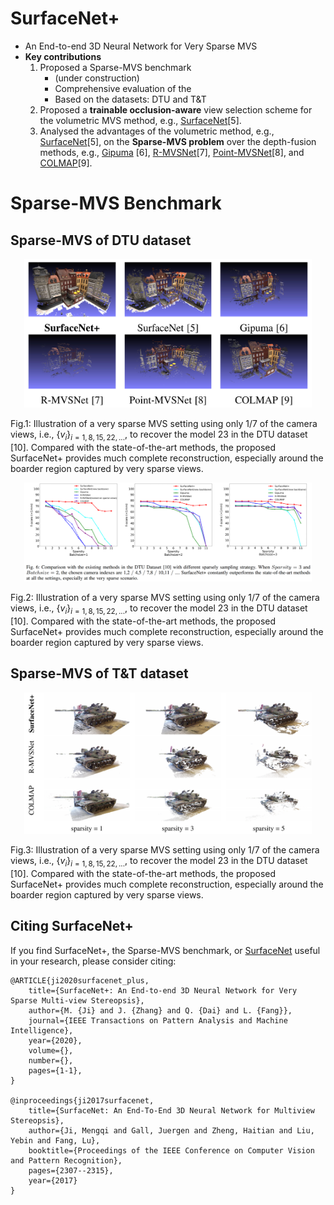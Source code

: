 # SurfaceNet+
- An End-to-end 3D Neural Network for Very Sparse MVS
- **Key contributions**
    1. Proposed a Sparse-MVS benchmark 
        * (under construction)
        * Comprehensive evaluation of the 
        * Based on the datasets: DTU and T&T 
    2. Proposed a **trainable occlusion-aware** view selection scheme for the volumetric MVS method, e.g., [SurfaceNet](https://github.com/mjiUST/SurfaceNet)[5]. 
    3. Analysed the advantages of the volumetric method, e.g., [SurfaceNet](https://github.com/mjiUST/SurfaceNet)[5], on the **Sparse-MVS problem** over the depth-fusion methods, e.g., [Gipuma](https://github.com/kysucix/gipuma) [6], [R-MVSNet](https://github.com/YoYo000/MVSNet)[7], [Point-MVSNet](https://github.com/callmeray/PointMVSNet)[8], and [COLMAP](https://github.com/colmap/colmap)[9].

# Sparse-MVS Benchmark 

## Sparse-MVS of DTU dataset

<p align="center">
  <img width="460" src="figures/teaser.jpg">
  
  Fig.1: Illustration of a very sparse MVS setting using only $1/7$ of the camera views, i.e., $\{v_i\}_{i=1,8,15,22,...}$, to recover the model 23 in the DTU dataset [10]. Compared with the state-of-the-art methods, the proposed SurfaceNet+ provides much complete reconstruction, especially around the boarder region captured by very sparse views.
</p>

<p align="center">
  <img width="460" src="figures/DTU.jpg">
  
  Fig.2: Illustration of a very sparse MVS setting using only $1/7$ of the camera views, i.e., $\{v_i\}_{i=1,8,15,22,...}$, to recover the model 23 in the DTU dataset [10]. Compared with the state-of-the-art methods, the proposed SurfaceNet+ provides much complete reconstruction, especially around the boarder region captured by very sparse views.
</p>

## Sparse-MVS of T&T dataset

<p align="center">
  <img width="460" src="figures/T&T.jpg">
  
  Fig.3: Illustration of a very sparse MVS setting using only $1/7$ of the camera views, i.e., $\{v_i\}_{i=1,8,15,22,...}$, to recover the model 23 in the DTU dataset [10]. Compared with the state-of-the-art methods, the proposed SurfaceNet+ provides much complete reconstruction, especially around the boarder region captured by very sparse views.
</p>


## Citing SurfaceNet+

If you find SurfaceNet+, the Sparse-MVS benchmark, or [SurfaceNet](https://github.com/mjiUST/SurfaceNet) useful in your research, please consider citing:

    @ARTICLE{ji2020surfacenet_plus,
        title={SurfaceNet+: An End-to-end 3D Neural Network for Very Sparse Multi-view Stereopsis}, 
        author={M. {Ji} and J. {Zhang} and Q. {Dai} and L. {Fang}},
        journal={IEEE Transactions on Pattern Analysis and Machine Intelligence}, 
        year={2020},
        volume={},
        number={},
        pages={1-1},
    }

    @inproceedings{ji2017surfacenet,
        title={SurfaceNet: An End-To-End 3D Neural Network for Multiview Stereopsis},
        author={Ji, Mengqi and Gall, Juergen and Zheng, Haitian and Liu, Yebin and Fang, Lu},
        booktitle={Proceedings of the IEEE Conference on Computer Vision and Pattern Recognition},
        pages={2307--2315},
        year={2017}
    }


